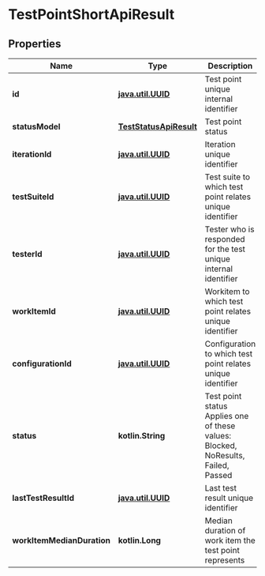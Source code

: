 
# TestPointShortApiResult

## Properties
| Name | Type | Description | Notes |
| ------------ | ------------- | ------------- | ------------- |
| **id** | [**java.util.UUID**](java.util.UUID.md) | Test point unique internal identifier |  |
| **statusModel** | [**TestStatusApiResult**](TestStatusApiResult.md) | Test point status |  |
| **iterationId** | [**java.util.UUID**](java.util.UUID.md) | Iteration unique identifier |  |
| **testSuiteId** | [**java.util.UUID**](java.util.UUID.md) | Test suite to which test point relates unique identifier |  |
| **testerId** | [**java.util.UUID**](java.util.UUID.md) | Tester who is responded for the test unique internal identifier |  [optional] |
| **workItemId** | [**java.util.UUID**](java.util.UUID.md) | Workitem to which test point relates unique identifier |  [optional] |
| **configurationId** | [**java.util.UUID**](java.util.UUID.md) | Configuration to which test point relates unique identifier |  [optional] |
| **status** | **kotlin.String** | Test point status   Applies one of these values: Blocked, NoResults, Failed, Passed |  [optional] |
| **lastTestResultId** | [**java.util.UUID**](java.util.UUID.md) | Last test result unique identifier |  [optional] |
| **workItemMedianDuration** | **kotlin.Long** | Median duration of work item the test point represents |  [optional] |



